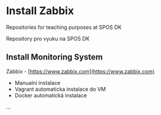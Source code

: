 # Install Zabbix
Repositories for teaching purposes at SPOS DK

Repository pro vyuku na SPOS DK

## Install Monitoring System

Zabbix - [https://www.zabbix.com](https://www.zabbix.com)

- Manualní instalace
- Vagrant automaticka instalace do VM
- Docker automatická instalace

...